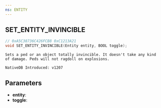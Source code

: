 ```yaml
---
ns: ENTITY
---
```

## SET_ENTITY_INVINCIBLE

```c
// 0xA5C38736C426FCB8 0xC1213A21
void SET_ENTITY_INVINCIBLE(Entity entity, BOOL toggle);
```

```
Sets a ped or an object totally invincible. It doesn't take any kind of damage. Peds will not ragdoll on explosions.

NativeDB Introduced: v1207
```

## Parameters
* **entity**:
* **toggle**:

